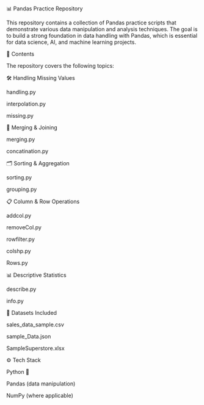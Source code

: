 📊 Pandas Practice Repository

This repository contains a collection of Pandas practice scripts that demonstrate various data manipulation and analysis techniques. The goal is to build a strong foundation in data handling with Pandas, which is essential for data science, AI, and machine learning projects.

📂 Contents

The repository covers the following topics:

🛠 Handling Missing Values

handling.py

interpolation.py

missing.py

🔗 Merging & Joining

merging.py

concatination.py

🗂 Sorting & Aggregation

sorting.py

grouping.py

📋 Column & Row Operations

addcol.py

removeCol.py

rowfilter.py

colshp.py

Rows.py

📊 Descriptive Statistics

describe.py

info.py

📂 Datasets Included

sales_data_sample.csv

sample_Data.json

SampleSuperstore.xlsx

⚙️ Tech Stack

Python 🐍

Pandas (data manipulation)

NumPy (where applicable)